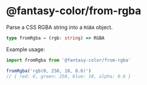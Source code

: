 # @fantasy-color/from-rgba

Parse a CSS RGBA string into a `RGBA` object.

```ts
type fromRgba = (rgb: string) => RGBA
```

Example usage:

```js
import fromRgba from '@fantasy-color/from-rgba'

fromRgba('rgb(0, 250, 10, 0.6)')
// { red: 0, green: 250, blue: 10, alpha: 0.6 }
```
